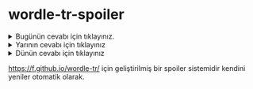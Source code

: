 # wordle-tr-spoiler

<details>
  <summary>Bugünün cevabı için tıklayınız.</summary>
  <br>
    <b> cücük </b>
</details>

<details>
  <summary>Yarının cevabı için tıklayınız</summary>
  <br>
   <b> hamur </b>
</details>

<details>
  <summary>Dünün cevabı için tıklayınız </summary>
  <br>
  <b> nitel </b>
</details>

https://f.github.io/wordle-tr/ için geliştirilmiş bir spoiler sistemidir kendini yeniler otomatik olarak.

